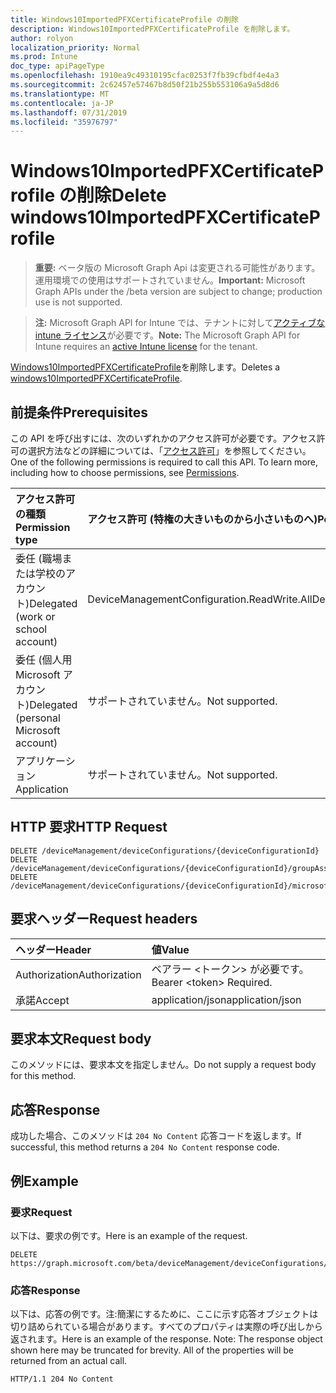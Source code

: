 ```yaml
---
title: Windows10ImportedPFXCertificateProfile の削除
description: Windows10ImportedPFXCertificateProfile を削除します。
author: rolyon
localization_priority: Normal
ms.prod: Intune
doc_type: apiPageType
ms.openlocfilehash: 1910ea9c49310195cfac0253f7fb39cfbdf4e4a3
ms.sourcegitcommit: 2c62457e57467b8d50f21b255b553106a9a5d8d6
ms.translationtype: MT
ms.contentlocale: ja-JP
ms.lasthandoff: 07/31/2019
ms.locfileid: "35976797"
---
```

# <a name="delete-windows10importedpfxcertificateprofile"></a><span data-ttu-id="ad906-103">Windows10ImportedPFXCertificateProfile の削除</span><span class="sxs-lookup"><span data-stu-id="ad906-103">Delete windows10ImportedPFXCertificateProfile</span></span>

> <span data-ttu-id="ad906-104">**重要:** ベータ版の Microsoft Graph Api は変更される可能性があります。運用環境での使用はサポートされていません。</span><span class="sxs-lookup"><span data-stu-id="ad906-104">**Important:** Microsoft Graph APIs under the /beta version are subject to change; production use is not supported.</span></span>

> <span data-ttu-id="ad906-105">**注:** Microsoft Graph API for Intune では、テナントに対して[アクティブな intune ライセンス](https://go.microsoft.com/fwlink/?linkid=839381)が必要です。</span><span class="sxs-lookup"><span data-stu-id="ad906-105">**Note:** The Microsoft Graph API for Intune requires an [active Intune license](https://go.microsoft.com/fwlink/?linkid=839381) for the tenant.</span></span>

<span data-ttu-id="ad906-106">[Windows10ImportedPFXCertificateProfile](../resources/intune-deviceconfig-windows10importedpfxcertificateprofile.md)を削除します。</span><span class="sxs-lookup"><span data-stu-id="ad906-106">Deletes a [windows10ImportedPFXCertificateProfile](../resources/intune-deviceconfig-windows10importedpfxcertificateprofile.md).</span></span>

## <a name="prerequisites"></a><span data-ttu-id="ad906-107">前提条件</span><span class="sxs-lookup"><span data-stu-id="ad906-107">Prerequisites</span></span>
<span data-ttu-id="ad906-p101">この API を呼び出すには、次のいずれかのアクセス許可が必要です。アクセス許可の選択方法などの詳細については、「[アクセス許可](/graph/permissions-reference)」を参照してください。</span><span class="sxs-lookup"><span data-stu-id="ad906-p101">One of the following permissions is required to call this API. To learn more, including how to choose permissions, see [Permissions](/graph/permissions-reference).</span></span>

|<span data-ttu-id="ad906-110">アクセス許可の種類</span><span class="sxs-lookup"><span data-stu-id="ad906-110">Permission type</span></span>|<span data-ttu-id="ad906-111">アクセス許可 (特権の大きいものから小さいものへ)</span><span class="sxs-lookup"><span data-stu-id="ad906-111">Permissions (from most to least privileged)</span></span>|
|:---|:---|
|<span data-ttu-id="ad906-112">委任 (職場または学校のアカウント)</span><span class="sxs-lookup"><span data-stu-id="ad906-112">Delegated (work or school account)</span></span>|<span data-ttu-id="ad906-113">DeviceManagementConfiguration.ReadWrite.All</span><span class="sxs-lookup"><span data-stu-id="ad906-113">DeviceManagementConfiguration.ReadWrite.All</span></span>|
|<span data-ttu-id="ad906-114">委任 (個人用 Microsoft アカウント)</span><span class="sxs-lookup"><span data-stu-id="ad906-114">Delegated (personal Microsoft account)</span></span>|<span data-ttu-id="ad906-115">サポートされていません。</span><span class="sxs-lookup"><span data-stu-id="ad906-115">Not supported.</span></span>|
|<span data-ttu-id="ad906-116">アプリケーション</span><span class="sxs-lookup"><span data-stu-id="ad906-116">Application</span></span>|<span data-ttu-id="ad906-117">サポートされていません。</span><span class="sxs-lookup"><span data-stu-id="ad906-117">Not supported.</span></span>|

## <a name="http-request"></a><span data-ttu-id="ad906-118">HTTP 要求</span><span class="sxs-lookup"><span data-stu-id="ad906-118">HTTP Request</span></span>
<!-- {
  "blockType": "ignored"
}
-->
``` http
DELETE /deviceManagement/deviceConfigurations/{deviceConfigurationId}
DELETE /deviceManagement/deviceConfigurations/{deviceConfigurationId}/groupAssignments/{deviceConfigurationGroupAssignmentId}/deviceConfiguration
DELETE /deviceManagement/deviceConfigurations/{deviceConfigurationId}/microsoft.graph.windowsDomainJoinConfiguration/networkAccessConfigurations/{deviceConfigurationId}
```

## <a name="request-headers"></a><span data-ttu-id="ad906-119">要求ヘッダー</span><span class="sxs-lookup"><span data-stu-id="ad906-119">Request headers</span></span>
|<span data-ttu-id="ad906-120">ヘッダー</span><span class="sxs-lookup"><span data-stu-id="ad906-120">Header</span></span>|<span data-ttu-id="ad906-121">値</span><span class="sxs-lookup"><span data-stu-id="ad906-121">Value</span></span>|
|:---|:---|
|<span data-ttu-id="ad906-122">Authorization</span><span class="sxs-lookup"><span data-stu-id="ad906-122">Authorization</span></span>|<span data-ttu-id="ad906-123">ベアラー &lt;トークン&gt; が必要です。</span><span class="sxs-lookup"><span data-stu-id="ad906-123">Bearer &lt;token&gt; Required.</span></span>|
|<span data-ttu-id="ad906-124">承諾</span><span class="sxs-lookup"><span data-stu-id="ad906-124">Accept</span></span>|<span data-ttu-id="ad906-125">application/json</span><span class="sxs-lookup"><span data-stu-id="ad906-125">application/json</span></span>|

## <a name="request-body"></a><span data-ttu-id="ad906-126">要求本文</span><span class="sxs-lookup"><span data-stu-id="ad906-126">Request body</span></span>
<span data-ttu-id="ad906-127">このメソッドには、要求本文を指定しません。</span><span class="sxs-lookup"><span data-stu-id="ad906-127">Do not supply a request body for this method.</span></span>

## <a name="response"></a><span data-ttu-id="ad906-128">応答</span><span class="sxs-lookup"><span data-stu-id="ad906-128">Response</span></span>
<span data-ttu-id="ad906-129">成功した場合、このメソッドは `204 No Content` 応答コードを返します。</span><span class="sxs-lookup"><span data-stu-id="ad906-129">If successful, this method returns a `204 No Content` response code.</span></span>

## <a name="example"></a><span data-ttu-id="ad906-130">例</span><span class="sxs-lookup"><span data-stu-id="ad906-130">Example</span></span>

### <a name="request"></a><span data-ttu-id="ad906-131">要求</span><span class="sxs-lookup"><span data-stu-id="ad906-131">Request</span></span>
<span data-ttu-id="ad906-132">以下は、要求の例です。</span><span class="sxs-lookup"><span data-stu-id="ad906-132">Here is an example of the request.</span></span>
``` http
DELETE https://graph.microsoft.com/beta/deviceManagement/deviceConfigurations/{deviceConfigurationId}
```

### <a name="response"></a><span data-ttu-id="ad906-133">応答</span><span class="sxs-lookup"><span data-stu-id="ad906-133">Response</span></span>
<span data-ttu-id="ad906-p102">以下は、応答の例です。注:簡潔にするために、ここに示す応答オブジェクトは切り詰められている場合があります。すべてのプロパティは実際の呼び出しから返されます。</span><span class="sxs-lookup"><span data-stu-id="ad906-p102">Here is an example of the response. Note: The response object shown here may be truncated for brevity. All of the properties will be returned from an actual call.</span></span>
``` http
HTTP/1.1 204 No Content
```





